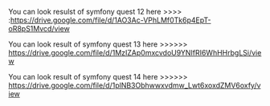 You can look resulst of symfony quest 12 here  >>>> :https://drive.google.com/file/d/1AO3Ac-VPhLMf0Tk6p4EpT-oR8pS1Mvcd/view

You can look result of symfony quest 13 here >>>>>> https://drive.google.com/file/d/1MzIZAp0mxcvdoU9YNIfRI6WhHHrbgLSi/view

You can look result of symfony quest 14 here >>>>>> https://drive.google.com/file/d/1plNB3Obhwwxvdmw_Lwt6xoxdZMV6oxfy/view
